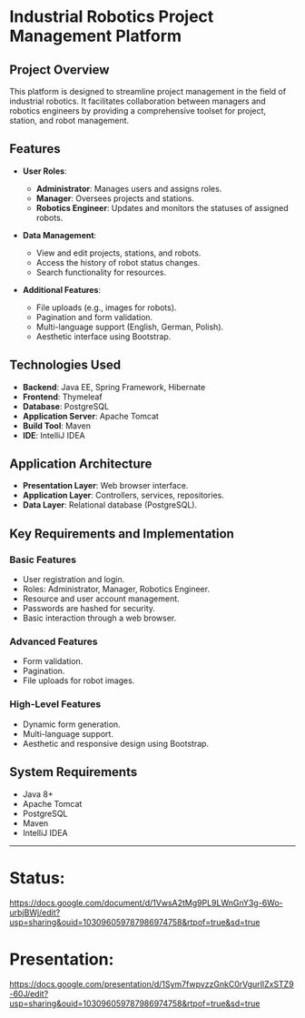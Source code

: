 # Industrial Robotics Project Management Platform

## Project Overview

This platform is designed to streamline project management in the field of industrial robotics. It facilitates collaboration between managers and robotics engineers by providing a comprehensive toolset for project, station, and robot management.

## Features

- **User Roles**:
  - **Administrator**: Manages users and assigns roles.
  - **Manager**: Oversees projects and stations.
  - **Robotics Engineer**: Updates and monitors the statuses of assigned robots.

- **Data Management**:
  - View and edit projects, stations, and robots.
  - Access the history of robot status changes.
  - Search functionality for resources.

- **Additional Features**:
  - File uploads (e.g., images for robots).
  - Pagination and form validation.
  - Multi-language support (English, German, Polish).
  - Aesthetic interface using Bootstrap.

## Technologies Used

- **Backend**: Java EE, Spring Framework, Hibernate
- **Frontend**: Thymeleaf
- **Database**: PostgreSQL
- **Application Server**: Apache Tomcat
- **Build Tool**: Maven
- **IDE**: IntelliJ IDEA

## Application Architecture

- **Presentation Layer**: Web browser interface.
- **Application Layer**: Controllers, services, repositories.
- **Data Layer**: Relational database (PostgreSQL).

## Key Requirements and Implementation

### Basic Features
- User registration and login.
- Roles: Administrator, Manager, Robotics Engineer.
- Resource and user account management.
- Passwords are hashed for security.
- Basic interaction through a web browser.

### Advanced Features
- Form validation.
- Pagination.
- File uploads for robot images.

### High-Level Features
- Dynamic form generation.
- Multi-language support.
- Aesthetic and responsive design using Bootstrap.

## System Requirements

- Java 8+
- Apache Tomcat
- PostgreSQL
- Maven
- IntelliJ IDEA

---



# Status:
https://docs.google.com/document/d/1VwsA2tMg9PL9LWnGnY3g-6Wo-urbjBWj/edit?usp=sharing&ouid=103096059787986974758&rtpof=true&sd=true
# Presentation:
https://docs.google.com/presentation/d/1Sym7fwpvzzGnkC0rVgurIlZxSTZ9-60J/edit?usp=sharing&ouid=103096059787986974758&rtpof=true&sd=true

